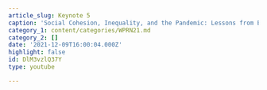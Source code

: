 ```yaml
---
article_slug: Keynote 5
caption: 'Social Cohesion, Inequality, and the Pandemic: Lessons from Brazil'
category_1: content/categories/WPRN21.md
category_2: []
date: '2021-12-09T16:00:04.000Z'
highlight: false
id: DlM3vzlQ37Y
type: youtube

---
```

